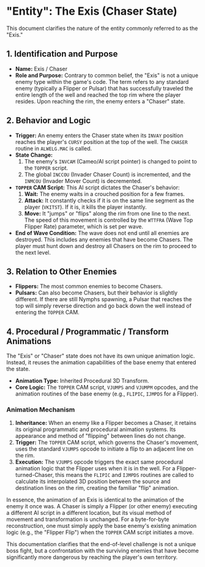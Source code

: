# "Entity": The Exis (Chaser State)

This document clarifies the nature of the entity commonly referred to as the "Exis."

## 1. Identification and Purpose

-   **Name:** Exis / Chaser
-   **Role and Purpose:** Contrary to common belief, the "Exis" is not a unique enemy type within the game's code. The term refers to any standard enemy (typically a Flipper or Pulsar) that has successfully traveled the entire length of the well and reached the top rim where the player resides. Upon reaching the rim, the enemy enters a "Chaser" state.

## 2. Behavior and Logic

-   **Trigger:** An enemy enters the Chaser state when its `INVAY` position reaches the player's `CURSY` position at the top of the well. The `CHASER` routine in `ALWELG.MAC` is called.
-   **State Change:**
    1.  The enemy's `INVCAM` (Cameo/AI script pointer) is changed to point to the `TOPPER` script.
    2.  The global `INCCOU` (Invader Chaser Count) is incremented, and the `INMCOU` (Invader Mover Count) is decremented.
-   **`TOPPER` CAM Script:** This AI script dictates the Chaser's behavior:
    1.  **Wait:** The enemy waits in a crouched position for a few frames.
    2.  **Attack:** It constantly checks if it is on the same line segment as the player (`VKITST`). If it is, it kills the player instantly.
    3.  **Move:** It "jumps" or "flips" along the rim from one line to the next. The speed of this movement is controlled by the `WTTFRA` (Wave Top Flipper Rate) parameter, which is set per wave.
-   **End of Wave Condition:** The wave does not end until all enemies are destroyed. This includes any enemies that have become Chasers. The player must hunt down and destroy all Chasers on the rim to proceed to the next level.

## 3. Relation to Other Enemies

-   **Flippers:** The most common enemies to become Chasers.
-   **Pulsars:** Can also become Chasers, but their behavior is slightly different. If there are still Nymphs spawning, a Pulsar that reaches the top will simply reverse direction and go back down the well instead of entering the `TOPPER` CAM.

## 4. Procedural / Programmatic / Transform Animations

The "Exis" or "Chaser" state does not have its own unique animation logic. Instead, it reuses the animation capabilities of the base enemy that entered the state.

-   **Animation Type:** Inherited Procedural 3D Transform.
-   **Core Logic:** The `TOPPER` CAM script, `VJUMPS` and `VJUMPM` opcodes, and the animation routines of the base enemy (e.g., `FLIPIC`, `IJMPDS` for a Flipper).

### Animation Mechanism

1.  **Inheritance:** When an enemy like a Flipper becomes a Chaser, it retains its original programmatic and procedural animation systems. Its appearance and method of "flipping" between lines do not change.
2.  **Trigger:** The `TOPPER` CAM script, which governs the Chaser's movement, uses the standard `VJUMPS` opcode to initiate a flip to an adjacent line on the rim.
3.  **Execution:** The `VJUMPS` opcode triggers the exact same procedural animation logic that the Flipper uses when it is in the well. For a Flipper-turned-Chaser, this means the `FLIPIC` and `IJMPDS` routines are called to calculate its interpolated 3D position between the source and destination lines on the rim, creating the familiar "flip" animation.

In essence, the animation of an Exis is identical to the animation of the enemy it once was. A Chaser is simply a Flipper (or other enemy) executing a different AI script in a different location, but its visual method of movement and transformation is unchanged. For a byte-for-byte reconstruction, one must simply apply the base enemy's existing animation logic (e.g., the "Flipper Flip") when the `TOPPER` CAM script initiates a move.

This documentation clarifies that the end-of-level challenge is not a unique boss fight, but a confrontation with the surviving enemies that have become significantly more dangerous by reaching the player's own territory. 